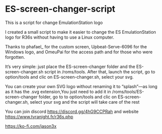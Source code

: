 # ES-screen-changer-script
This is a script for change EmulationStation logo

I created a small script to make it easier to change the ES EmulationStation logo for R36s without having to use a Linux computer.

Thanks to phafael_ for the custom screen, Upbeat-Serve-6096 for the Windows logo, and OmeuPai for the access path and for those who were forgotten.

It’s very simple: just place the ES-screen-changer folder and the ES-screen-changer.sh script in /roms/tools.
After that, launch the script, go to option/tools and clic on ES-screen-changer.sh, select your svg. 


You can create your own SVG logo without renaming it to “splash”—as long as it has the .svg extension,You just need to add it in /roms/tools/ES-screen-changer folder, go to to option/tools and clic on ES-screen-changer.sh, select your svg and the script will take care of the rest


You can join discord https://discord.gg/4hG9CCPRah and website https://www.tyranight.fr/r36s.php

https://ko-fi.com/jason3x